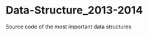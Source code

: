 Data-Structure_2013-2014
========================

Source code of the most important data structures
